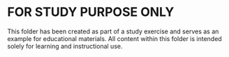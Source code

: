 # FOR STUDY PURPOSE ONLY

This folder has been created as part of a study exercise and serves as an example for educational materials. All content within this folder is intended solely for learning and instructional use.
